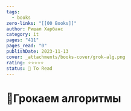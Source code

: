 ```yaml
---
tags:
  - books
zero-links: "[[00 Books]]"
author: Ришал Харбанс
category: it
pages: "411"
pages_read: "0"
publishDate: 2023-11-13
cover: _attachments/books-cover/grok-alg.png
rating: ⭐⭐⭐⭐⭐
status: 📌 To Read
---
```

# 📔Грокаем алгоритмы